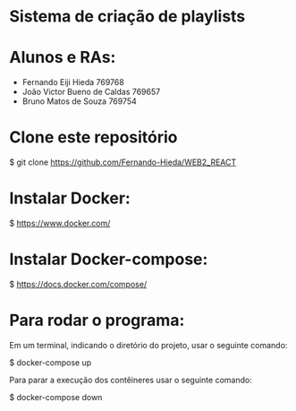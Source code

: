 # Sistema de criação de playlists

# Alunos e RAs:
  
- Fernando Eiji Hieda             769768
- João Victor Bueno de Caldas     769657
- Bruno Matos de Souza            769754


# Clone este repositório

$ git clone https://github.com/Fernando-Hieda/WEB2_REACT

# Instalar Docker:

$ https://www.docker.com/

# Instalar Docker-compose:

$ https://docs.docker.com/compose/

# Para rodar o programa:

Em um terminal, indicando o diretório do projeto, usar o seguinte comando:

$ docker-compose up

Para parar a execução dos contêineres usar o seguinte comando:

$ docker-compose down
